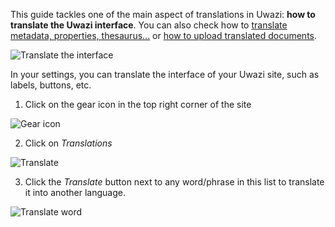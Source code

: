This guide tackles one of the main aspect of translations in Uwazi: **how to translate the Uwazi interface**. You can also check how to [translate metadata, properties, thesaurus...](https://github.com/huridocs/uwazi/wiki/Translate-document-metadata-and-filters) or [how to upload translated documents](https://github.com/huridocs/uwazi/wiki/Upload-translated-documents).

![Translate the interface](http://huridocs.github.io/uwazi-assets/wiki/screenshots/translate-interface.png)

In your settings, you can translate the interface of your Uwazi site, such as labels, buttons, etc.  

1. Click on the gear icon in the top right corner of the site

![Gear icon](http://www.uwazi.io/wp-content/uploads/2017/04/gear-icon.png)

2. Click on _Translations_

![Translate](http://www.uwazi.io/wp-content/uploads/2017/04/translate.png)

3. Click the _Translate_ button next to any word/phrase in this list to translate it into another language. 

![Translate word](http://www.uwazi.io/wp-content/uploads/2017/04/translate-word.png)